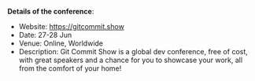 <!--  Thanks for sending a pull request! You are awesome! :)
-->


**Details of the conference**:

- Website: https://gitcommit.show
- Date: 27-28 Jun
- Venue: Online, Worldwide
- Description: Git Commit Show is a global dev conference, free of cost, with great speakers and a chance for you to showcase your work, all from the comfort of your home!
